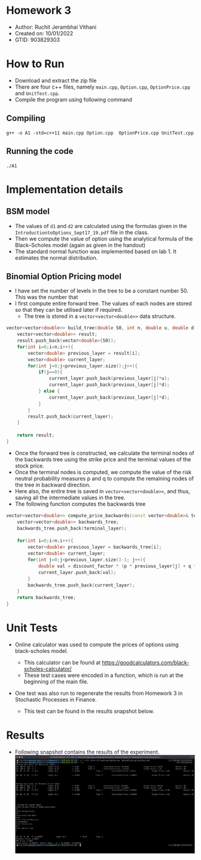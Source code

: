 # Homework 3
* Author: Ruchit Jerambhai Vithani
* Created on: 10/01/2022
* GTID: 903829303

# How to Run

* Download and extract the zip file
* There are four c++ files, namely `main.cpp`, `Option.cpp`, `OptionPrice.cpp` and `UnitTest.cpp`.
* Compile the program using following command

## Compiling

```shell
g++ -o A1 -std=c++11 main.cpp Option.cpp  OptionPrice.cpp UnitTest.cpp
```

## Running the code
```shell
./A1
```

# Implementation details

## BSM model
* The values of `d1` and `d2` are calculated using the formulas given in the `IntroductiontoOptions_Sept17_19.pdf` file in the class. 
* Then we compute the value of option using the analytical formula of the Black–Scholes model (again as given in the handout)
* The standard normal function was implemented based on lab 1. It estimates the normal distribution.

## Binomial Option Pricing model
* I have set the number of levels in the tree to be a constant number 50. This was the number that 
* I first compute entire forward tree. The values of each nodes are stored so that they can be utilised later if required. 
  * The tree is stored in a `vector<vector<double>>` data structure. 
```c++
vector<vector<double>> build_tree(double S0, int n, double u, double d){
    vector<vector<double>> result;
    result.push_back(vector<double>{S0});
    for(int i=0;i<n;i++){
        vector<double> previous_layer = result[i];
        vector<double> current_layer;
        for(int j=0;j<previous_layer.size();j++){
            if(j==0){
                current_layer.push_back(previous_layer[j]*u);
                current_layer.push_back(previous_layer[j]*d);
            } else {
                current_layer.push_back(previous_layer[j]*d);
            }
        }
        result.push_back(current_layer);
    }

    return result;
}
```

* Once the forward tree is constructed, we calculate the terminal nodes of the backwards tree using the strike price and the terminal values of the stock price. 
* Once the terminal nodes is computed, we compute the value of the risk neutral probability measures p and q to compute the remaining nodes of the tree in backward direction. 
* Here also, the entire tree is saved in `vector<vector<double>>`, and thus, saving all the intermediate values in the tree. 
* The following function computes the backwards tree
```c++
vector<vector<double>> compute_price_backwards(const vector<double>& terminal_layer, int n, double p, double q, double discount_factor) {
    vector<vector<double>> backwards_tree;
    backwards_tree.push_back(terminal_layer);

    for(int i=0;i<n;i++){
        vector<double> previous_layer = backwards_tree[i];
        vector<double> current_layer;
        for(int j=0;j<previous_layer.size()-1; j++){
            double val = discount_factor * (p * previous_layer[j] + q * previous_layer[j+1]);
            current_layer.push_back(val);
        }
        backwards_tree.push_back(current_layer);
    }
    return backwards_tree;
}
```

# Unit Tests
* Online calculator was used to compute the prices of options using black-scholes model.
  * This calculator can be found at https://goodcalculators.com/black-scholes-calculator/
  * These test cases were encoded in a function, which is run at the beginning of the main file.

* One test was also run to regenerate the results from Homework 3 in Stochastic Processes in Finance. 
  * This test can be found in the results snapshot below. 

# Results
* Following snapshot contains the results of the experiment.  
![Results](results.png)
